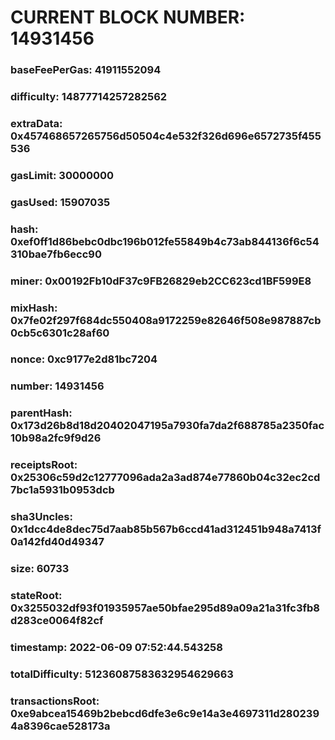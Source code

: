 # CURRENT BLOCK NUMBER: 14931456

### baseFeePerGas: 41911552094
### difficulty: 14877714257282562
### extraData: 0x457468657265756d50504c4e532f326d696e6572735f455536
### gasLimit: 30000000
### gasUsed: 15907035
### hash: 0xef0ff1d86bebc0dbc196b012fe55849b4c73ab844136f6c54310bae7fb6ecc90
### miner: 0x00192Fb10dF37c9FB26829eb2CC623cd1BF599E8
### mixHash: 0x7fe02f297f684dc550408a9172259e82646f508e987887cb0cb5c6301c28af60
### nonce: 0xc9177e2d81bc7204
### number: 14931456
### parentHash: 0x173d26b8d18d20402047195a7930fa7da2f688785a2350fac10b98a2fc9f9d26
### receiptsRoot: 0x25306c59d2c12777096ada2a3ad874e77860b04c32ec2cd7bc1a5931b0953dcb
### sha3Uncles: 0x1dcc4de8dec75d7aab85b567b6ccd41ad312451b948a7413f0a142fd40d49347
### size: 60733
### stateRoot: 0x3255032df93f01935957ae50bfae295d89a09a21a31fc3fb8d283ce0064f82cf
### timestamp: 2022-06-09 07:52:44.543258
### totalDifficulty: 51236087583632954629663
### transactionsRoot: 0xe9abcea15469b2bebcd6dfe3e6c9e14a3e4697311d2802394a8396cae528173a
